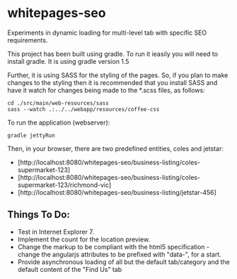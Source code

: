 whitepages-seo
==============

Experiments in dynamic loading for multi-level tab with specific SEO requirements.

This project has been built using gradle. To run it ieasily you will need to install gradle.
It is using gradle version 1.5

Further, it is using SASS for the styling of the pages. So, if you plan to make changes to
the styling then it is recommended that you install SASS and have it watch for changes being
made to the *.scss files, as follows:

    cd ./src/main/web-resources/sass
    sass --watch .:../../webapp/resources/coffee-css

To run the application (webserver):

    gradle jettyRun

Then, in your browser, there are two predefined entities, coles and jetstar:

* [http://localhost:8080/whitepages-seo/business-listing/coles-supermarket-123]
* [http://localhost:8080/whitepages-seo/business-listing/coles-supermarket-123/richmond-vic]
* [http://localhost:8080/whitepages-seo/business-listing/jetstar-456]

Things To Do:
-------------

* Test in Internet Explorer 7.
* Implement the count for the location preview.
* Change the markup to be compliant with the html5 specification - change the angularjs attributes to be prefixed with "data-", for a start.
* Provide asynchronous loading of all but the default tab/category and the default content of the "Find Us" tab


